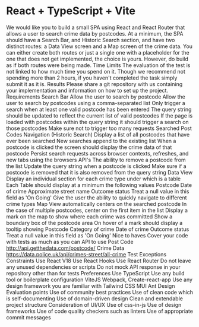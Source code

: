# React + TypeScript + Vite

We would like you to build a small SPA using React and React Router that allows a user to search crime data by postcodes.
At a minimum, the SPA should have a Search Bar, and Historic Search section, and have two distinct routes: a Data View screen and a Map screen of the crime data.
You can either create both routes or just a single one with a placeholder for the one that does not get implemented, the choice is yours. However, do build as if both routes were being made.
Time Limits
The evaluation of the test is not linked to how much time you spend on it. Though we recommend not spending more than 2 hours, if you haven't completed the task simply submit it as it is.
Results
Please share a git repository with us containing your implementation and information on how to set up the project.
Requirements
Search Bar
Allow the user to search by postcode
Allow the user to search by postcodes using a comma-separated list
Only trigger a search when at least one valid postcode has been entered
The query string should be updated to reflect the current list of valid postcodes
If the page is loaded with postcodes within the query string it should trigger a search on those postcodes
Make sure not to trigger too many requests
Searched Post Codes Navigation (Historic Search)
Display a list of all postcodes that have ever been searched
New searches append to the existing list
When a postcode is clicked the screen should display the crime data of that postcode
Persist search requests across browser contexts, refreshes, and new tabs using the browsers API's
The ability to remove a postcode from the list
Update the query string when a postcode is clicked
Make sure if a postcode is removed that it is also removed from the query string
Data View
Display an individual section for each crime type under which is a table
Each Table should display at a minimum the following values
Postcode
Date of crime
Approximate street name
Outcome status
Treat a null value in this field as 'On Going'
Give the user the ability to quickly navigate to different crime types
Map
View automatically centers on the searched postcode
In the case of multiple postcodes, center on the first item in the list
Display a mark on the map to show where each crime was committed
Show a boundary box of the postcode area
On hover of a mark should display a tooltip showing
Postcode
Category of crime
Date of crime
Outcome status
Treat a null value in this field as 'On Going'
Nice to haves
Cover your code with tests as much as you can
API to use
Post Code
http://api.getthedata.com/postcode/
Crime Data
https://data.police.uk/api/crimes-street/all-crime
Test Exceptions
Constraints
Use React V18
Use React Hooks
Use React Router
Do not leave any unused dependencies or scripts
Do not mock API response in your repository other than for tests
Preferences
Use TypeScript
Use any build tool or boilerplate configuration
ViteJS
Webpack,
Create-react-app
Use any design framework you are familiar with
Tailwind CSS
MUI
Ant Design
Evaluation points
Use of community best practices
Use of clean code which is self-documenting
Use of domain-driven design
Clean and extendable project structure
Consideration of UI/UX
Use of css-in-js
Use of design frameworks
Use of code quality checkers such as linters
Use of appropriate commit messages
